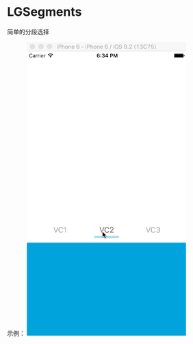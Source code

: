 # LGSegments

简单的分段选择

示例：
![image](https://github.com/LiGoEX/LGSegments/blob/master/LGSegment.gif )  
